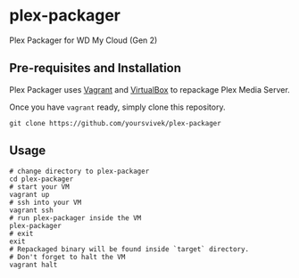 # plex-packager
Plex Packager for WD My Cloud (Gen 2)

## Pre-requisites and Installation
Plex Packager uses [Vagrant](https://www.vagrantup.com/) and [VirtualBox](https://www.virtualbox.org/) to repackage Plex Media Server.


Once you have `vagrant` ready, simply clone this repository.

```
git clone https://github.com/yoursvivek/plex-packager
```

## Usage

```
# change directory to plex-packager
cd plex-packager
# start your VM
vagrant up
# ssh into your VM
vagrant ssh
# run plex-packager inside the VM
plex-packager
# exit
exit
# Repackaged binary will be found inside `target` directory.
# Don't forget to halt the VM
vagrant halt
```
